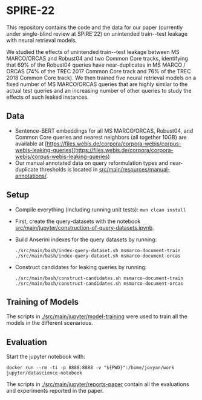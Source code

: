 # SPIRE-22

This repository contains the code and the data for our paper (currently under single-blind review at SPIRE'22) on unintended train--test leakage with neural retrieval models.

We studied the effects of unintended train--test leakage between MS MARCO/ORCAS and Robust04 and two Common Core tracks, identifying that 69% of the Robust04 queries have near-duplicates in MS MARCO / ORCAS (74% of the TREC 2017 Common Core track and 76% of the TREC 2018 Common Core track). We then trained five neural retrieval models on a fixed number of MS MARCO/ORCAS queries that are highly similar to the actual test queries and an increasing number of other queries to study the effects of such leaked instances.

## Data

- Sentence-BERT embeddings for all MS MARCO/ORCAS, Robust04, and Common Core queries and nearest neighbors (all together 10GB) are available at [https://files.webis.de/corpora/corpora-webis/corpus-webis-leaking-queries](https://files.webis.de/corpora/corpora-webis/corpus-webis-leaking-queries)
- Our manual annotated data on query reformulation types and near-duplicate thresholds is located in [src/main/resources/manual-annotations/](src/main/resources/manual-annotations/).

## Setup

- Compile everything (including running unit tests): `mvn clean install`
- First, create the query-datasets with the notebook [src/main/jupyter/construction-of-query-datasets.ipynb](src/main/jupyter/construction-of-query-datasets.ipynb).

- Build Anserini indexes for the query datasets by running:
  ```
  ./src/main/bash/index-query-dataset.sh msmarco-document-train
  ./src/main/bash/index-query-dataset.sh msmarco-document-orcas
  ```
- Construct candidates for leaking queries by running:
  ```
  ./src/main/bash/construct-candidates.sh msmarco-document-train
  ./src/main/bash/construct-candidates.sh msmarco-document-orcas
  ```

## Training of Models

The scripts in [./src/main/jupyter/model-training](./src/main/jupyter/model-training) were used to train all the models in the different scenarious.

## Evaluation

Start the jupyter notebook with:

```
docker run --rm -ti -p 8888:8888 -v "${PWD}":/home/jovyan/work jupyter/datascience-notebook
```

The scripts in [./src/main/jupyter/reports-paper](./src/main/jupyter/reports-paper) contain all the evaluations and experiments reported in the paper.



